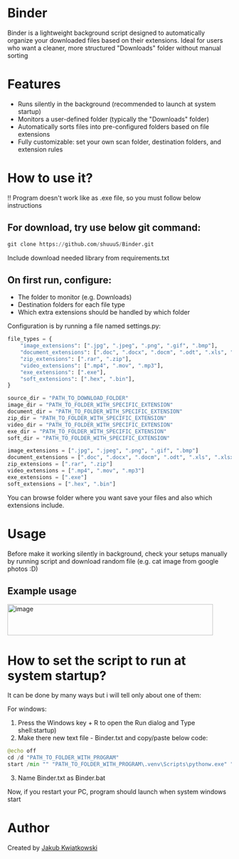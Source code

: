 # Binder
Binder is a lightweight background script designed to automatically organize your downloaded files based on their extensions. Ideal for users who want a cleaner, more structured "Downloads" folder without manual sorting
# Features
* Runs silently in the background (recommended to launch at system startup)
* Monitors a user-defined folder (typically the "Downloads" folder)
* Automatically sorts files into pre-configured folders based on file extensions
* Fully customizable: set your own scan folder, destination folders, and extension rules
# How to use it?
!! Program doesn't work like as .exe file, so you must follow below instructions
## For download, try use below git command:
```python
git clone https://github.com/shuuuS/Binder.git
```
Include download needed library from requirements.txt
## On first run, configure:
* The folder to monitor (e.g. Downloads)
* Destination folders for each file type
* Which extra extensions should be handled by which folder

Configuration is by running a file named settings.py:
```python
file_types = {
    "image_extensions": [".jpg", ".jpeg", ".png", ".gif", ".bmp"],
    "document_extensions": [".doc", ".docx", ".docm", ".odt", ".xls", ".xlsx", ".xlsm", ".txt", ".pdf"],
    "zip_extensions": [".rar", ".zip"],
    "video_extensions": [".mp4", ".mov", ".mp3"],
    "exe_extensions": [".exe"],
    "soft_extensions": [".hex", ".bin"],
}

source_dir = "PATH_TO_DOWNLOAD_FOLDER"
image_dir = "PATH_TO_FOLDER_WITH_SPECIFIC_EXTENSION"
document_dir = "PATH_TO_FOLDER_WITH_SPECIFIC_EXTENSION"
zip_dir = "PATH_TO_FOLDER_WITH_SPECIFIC_EXTENSION"
video_dir = "PATH_TO_FOLDER_WITH_SPECIFIC_EXTENSION"
exe_dir = "PATH_TO_FOLDER_WITH_SPECIFIC_EXTENSION"
soft_dir = "PATH_TO_FOLDER_WITH_SPECIFIC_EXTENSION"

image_extensions = [".jpg", ".jpeg", ".png", ".gif", ".bmp"]
document_extensions = [".doc", ".docx", ".docm", ".odt", ".xls", ".xlsx", ".xlsm", ".txt", ".pdf"]
zip_extensions = [".rar", ".zip"]
video_extensions = [".mp4", ".mov", ".mp3"]
exe_extensions = [".exe"]
soft_extensions = [".hex", ".bin"]
```
You can browse folder where you want save your files and also which extensions include.

# Usage
Before make it working silently in background, check your setups manually by running script and download random file (e.g. cat image from google photos :D)

## Example usage
<img width="462" height="70" alt="image" src="https://github.com/user-attachments/assets/c9d3a59c-a383-4506-aa25-c23dc17125be" />

# How to set the script to run at system startup?
It can be done by many ways but i will tell only about one of them:

For windows:
1) Press the Windows key + R to open the Run dialog and Type shell:startup)
2) Make there new text file - Binder.txt and copy/paste below code:
```python
@echo off
cd /d "PATH_TO_FOLDER_WITH_PROGRAM"
start /min "" "PATH_TO_FOLDER_WITH_PROGRAM\.venv\Scripts\pythonw.exe" "PATH_TO_FOLDER_WITH_PROGRAM\main.py"
```
3) Name Binder.txt as Binder.bat

Now, if you restart your PC, program should launch when system windows start

# Author
Created by [Jakub Kwiatkowski](https://github.com/shuuuS)

